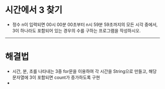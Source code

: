 # 시간에서 3 찾기
- 정수 n이 입력되면 00시 00분 00초부터 n시 59분 59초까지의 모든 시각 중에서, 3이 하나라도 포함되어 있는 경우의 수를 구하는 프로그램을 작성하시오.
***
# 해결법
- 시간, 분, 초를 나타내는 3중 for문을 이용하여 각 시간을 String으로 만들고, 해당 문자열에 3이 포함되면 count가 증가하도록 구현
-
 
